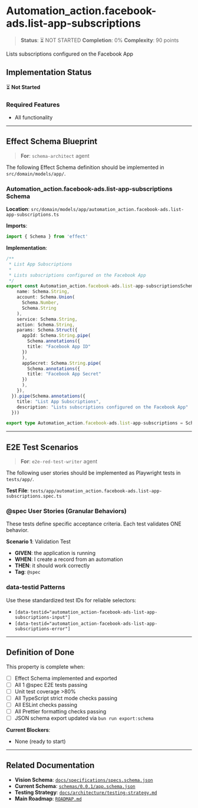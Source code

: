 # Automation_action.facebook-ads.list-app-subscriptions

> **Status**: ⏳ NOT STARTED
> **Completion**: 0%
> **Complexity**: 90 points

Lists subscriptions configured on the Facebook App

## Implementation Status

⏳ **Not Started**

### Required Features

- All functionality

---

## Effect Schema Blueprint

> **For**: `schema-architect` agent

The following Effect Schema definition should be implemented in `src/domain/models/app/`.

### Automation_action.facebook-ads.list-app-subscriptions Schema

**Location**: `src/domain/models/app/automation_action.facebook-ads.list-app-subscriptions.ts`

**Imports**:

```typescript
import { Schema } from 'effect'
```

**Implementation**:

```typescript
/**
 * List App Subscriptions
 *
 * Lists subscriptions configured on the Facebook App
 */
export const Automation_action.facebook-ads.list-app-subscriptionsSchema = Schema.Struct({
    name: Schema.String,
    account: Schema.Union(
      Schema.Number,
      Schema.String
    ),
    service: Schema.String,
    action: Schema.String,
    params: Schema.Struct({
      appId: Schema.String.pipe(
        Schema.annotations({
        title: "Facebook App ID"
      })
      ),
      appSecret: Schema.String.pipe(
        Schema.annotations({
        title: "Facebook App Secret"
      })
      ),
    }),
  }).pipe(Schema.annotations({
    title: "List App Subscriptions",
    description: "Lists subscriptions configured on the Facebook App"
  }))

export type Automation_action.facebook-ads.list-app-subscriptions = Schema.Schema.Type<typeof Automation_action.facebook-ads.list-app-subscriptionsSchema>
```

---

## E2E Test Scenarios

> **For**: `e2e-red-test-writer` agent

The following user stories should be implemented as Playwright tests in `tests/app/`.

**Test File**: `tests/app/automation_action.facebook-ads.list-app-subscriptions.spec.ts`

### @spec User Stories (Granular Behaviors)

These tests define specific acceptance criteria. Each test validates ONE behavior.

**Scenario 1**: Validation Test

- **GIVEN**: the application is running
- **WHEN**: I create a record from an automation
- **THEN**: it should work correctly
- **Tag**: `@spec`

### data-testid Patterns

Use these standardized test IDs for reliable selectors:

- `[data-testid="automation_action-facebook-ads-list-app-subscriptions-input"]`
- `[data-testid="automation_action-facebook-ads-list-app-subscriptions-error"]`

---

## Definition of Done

This property is complete when:

- [ ] Effect Schema implemented and exported
- [ ] All 1 @spec E2E tests passing
- [ ] Unit test coverage >80%
- [ ] All TypeScript strict mode checks passing
- [ ] All ESLint checks passing
- [ ] All Prettier formatting checks passing
- [ ] JSON schema export updated via `bun run export:schema`

**Current Blockers**:

- None (ready to start)

---

## Related Documentation

- **Vision Schema**: [`docs/specifications/specs.schema.json`](../specs.schema.json)
- **Current Schema**: [`schemas/0.0.1/app.schema.json`](../../schemas/0.0.1/app.schema.json)
- **Testing Strategy**: [`docs/architecture/testing-strategy.md`](../../architecture/testing-strategy.md)
- **Main Roadmap**: [`ROADMAP.md`](../../../ROADMAP.md)
